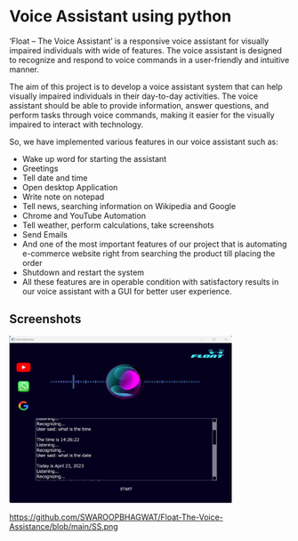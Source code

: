 # Voice Assistant using python 

‘Float – The Voice Assistant’ is a responsive voice assistant for visually impaired individuals with wide of features. The voice assistant is designed to recognize and respond to voice commands in a user-friendly and intuitive manner. 

The aim of this project is to develop a voice assistant system that can help visually impaired individuals in their day-to-day activities. The voice assistant should be able to provide information, answer questions, and perform tasks through voice commands, making it easier for the visually impaired to interact with technology.

So, we have implemented various features in our voice assistant such as:

- Wake up word for starting the assistant
- Greetings
- Tell date and time
- Open desktop Application
- Write note on notepad
- Tell news, searching information on Wikipedia and Google
- Chrome and YouTube Automation
- Tell weather, perform calculations, take screenshots
- Send Emails
- And one of the most important features of our project that is automating e-commerce website right from searching the product till placing the order
- Shutdown and restart the system
- All these features are in operable condition with satisfactory results in our voice assistant with a GUI for better user experience. 


## Screenshots

<img src="https://github.com/SWAROOPBHAGWAT/Float-The-Voice-Assistance/blob/main/SS.png" alt="Alt Text" width="400" height="300">


https://github.com/SWAROOPBHAGWAT/Float-The-Voice-Assistance/blob/main/SS.png

